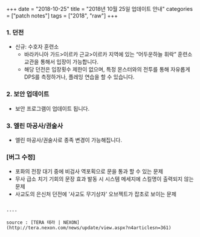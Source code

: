 +++
date = "2018-10-25"
title = "2018년 10월 25일 업데이트 안내"
categories = ["patch notes"]
tags = ["2018", "raw"]
+++

### 1. 던전
- 신규: 수호자 훈련소
  - 바라카니아 가드>이르카 근교>이르카 지역에 있는 “어두운하늘 휘락” 훈련소 교관을 통해서 입장이 가능합니다.
  - 해당 던전은 입장횟수 제한이 없으며, 특정 몬스터와의 전투를 통해 자유롭게 DPS를 측정하거나, 플레잉 연습을 할 수 있습니다.

### 2. 보안 업데이트
- 보안 프로그램이 업데이트 됩니다.

### 3. 엘린 마공사/권술사
- 엘린 마공사/권술사로 종족 변경이 가능해집니다.

### [버그 수정]
- 포화의 전장 대기 중에 비검사 역포획으로 문을 통과 할 수 있는 문제
- 무사 급소 치기 기회의 문장 효과 발동 시 시스템 메세지에 스킬명이 출력되지 않는 문제
- 사교도의 은신처 던전에 '사교도 무기상자' 오브젝트가 잡초로 보이는 문제
```

----

source : [TERA 테라 | NEXON](http://tera.nexon.com/news/update/view.aspx?n4articlesn=361)
